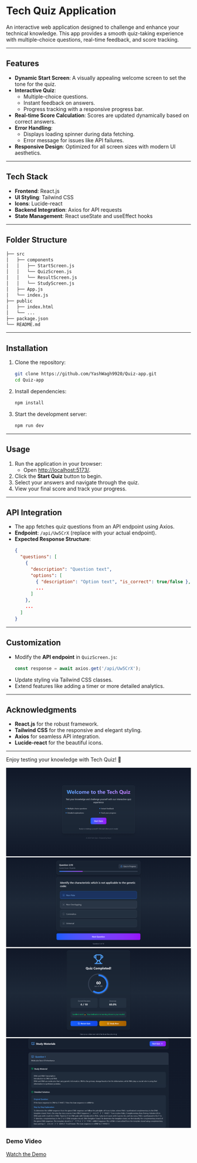 # Tech Quiz Application

An interactive web application designed to challenge and enhance your technical knowledge. This app provides a smooth quiz-taking experience with multiple-choice questions, real-time feedback, and score tracking.

---

## Features

- **Dynamic Start Screen**: A visually appealing welcome screen to set the tone for the quiz.
- **Interactive Quiz**:
  - Multiple-choice questions.
  - Instant feedback on answers.
  - Progress tracking with a responsive progress bar.
- **Real-time Score Calculation**: Scores are updated dynamically based on correct answers.
- **Error Handling**:
  - Displays loading spinner during data fetching.
  - Error message for issues like API failures.
- **Responsive Design**: Optimized for all screen sizes with modern UI aesthetics.

---

## Tech Stack

- **Frontend**: React.js
- **UI Styling**: Tailwind CSS
- **Icons**: Lucide-react
- **Backend Integration**: Axios for API requests
- **State Management**: React useState and useEffect hooks

---

## Folder Structure

```
├── src
│   ├── components
│   │   ├── StartScreen.js
│   │   └── QuizScreen.js
│   │   └── ResultScreen.js
│   │   └── StudyScreen.js
│   ├── App.js
│   └── index.js
├── public
│   ├── index.html
│   └── ...
├── package.json
└── README.md
```

---

## Installation

1. Clone the repository:
   ```bash
   git clone https://github.com/YashWagh9920/Quiz-app.git
   cd Quiz-app
   ```

2. Install dependencies:
   ```bash
   npm install
   ```

3. Start the development server:
   ```bash
   npm run dev
   ```

---

## Usage

1. Run the application in your browser:
   - Open [http://localhost:5173/](http://localhost:5173/).
2. Click the **Start Quiz** button to begin.
3. Select your answers and navigate through the quiz.
4. View your final score and track your progress.

---

## API Integration

- The app fetches quiz questions from an API endpoint using Axios.
- **Endpoint**: `/api/Uw5CrX` (replace with your actual endpoint).
- **Expected Response Structure**:
  ```json
  {
    "questions": [
      {
        "description": "Question text",
        "options": [
          { "description": "Option text", "is_correct": true/false },
          ...
        ]
      },
      ...
    ]
  }
  ```

---

## Customization

- Modify the **API endpoint** in `QuizScreen.js`:
  ```javascript
  const response = await axios.get('/api/Uw5CrX');
  ```
- Update styling via Tailwind CSS classes.
- Extend features like adding a timer or more detailed analytics.

---

## Acknowledgments

- **React.js** for the robust framework.
- **Tailwind CSS** for the responsive and elegant styling.
- **Axios** for seamless API integration.
- **Lucide-react** for the beautiful icons.

---

Enjoy testing your knowledge with Tech Quiz! 🚀

![start page](image.png)
![quiz page](image-1.png)
![quiz page](image-2.png)
![study page](image-3.png)
### Demo Video
[Watch the Demo](https://siescms-my.sharepoint.com/:f:/g/personal/yashkwce122_gst_sies_edu_in/Elh4jkrAkhBOokfVKlXzBRYBOPo7whtiE1gL24BRlgCa2w?e=3oIP9I)
